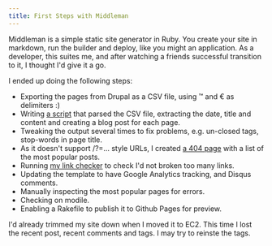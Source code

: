 ```yaml
---
title: First Steps with Middleman
---
```


Middleman is a simple static site generator in Ruby. You create your site in markdown, run the builder and deploy, like you might an application. As a developer, this suites me, and after watching a friends successful transition to it, I thought I'd give it a go.

I ended up doing the following steps:

* Exporting the pages from Drupal as a CSV file, using ™ and € as delimiters :)
* Writing [a script](https://github.com/alexec/www.alexecollins.com/blob/master/convert.rb) that parsed the CSV file, extracting the date, title and content and creating a blog post for each page.
* Tweaking the output several times to fix problems, e.g. un-closed tags, stop-words in page title.
* As it doesn't support /?=... style URLs, I created [a 404 page](/404) with a list of the most popular posts.
* Running [my link checker](/content/web-site-link-checker) to check I'd not broken too many links.
* Updating the template to have Google Analytics tracking, and Disqus comments.
* Manually inspecting the most popular pages for errors.
* Checking on modile.
* Enabling a Rakefile to publish it to Github Pages for preview.

I'd already trimmed my site down when I moved it to EC2. This time I lost the recent post, recent comments and tags. I may try to reinste the tags.
